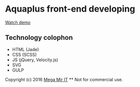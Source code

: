 # Aquaplus front-end developing
[Watch demo](https://whyamiscott.github.io/aquaplus/)

## Technology colophon
* HTML (Jade)
* CSS (SCSS)
* JS (jQuery, Velocity.js)
* SVG
* GULP

Copyright (c) 2016 [Mega Mir IT](http://mmit.ru)
** Not for commercial use.
